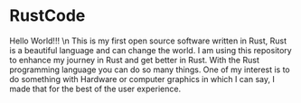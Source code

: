 # RustCode

Hello World!!! \n
This is my first open source software written in Rust, Rust is a beautiful language and can change the world. I am using this repository to enhance my journey in Rust and get better in Rust. With the Rust programming language you can do so many things. One of my interest is to do something with Hardware or computer graphics in which I can say, I made that for the best of the user experience.

